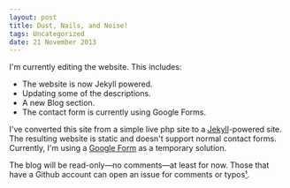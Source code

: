 ```yaml
---
layout: post
title: Dust, Nails, and Noise!
tags: Uncategorized
date: 21 November 2013
---
```


I'm currently editing the website.  This includes:

* The website is now Jekyll powered.
* Updating some of the descriptions.
* A new Blog section.
* The contact form is currently using Google Forms.

I've converted this site from a simple live php site to a [Jekyll][jekyll]-powered site.  The resulting website is static and doesn't support normal contact forms.  Currently, I'm using a [Google Form][google-form] as a temporary solution.

The blog will be read-only—no comments—at least for now.  Those that have a Github account can open an issue for comments or typos[¹][github].

[jekyll]: http://jekyllrb.com/
[google-form]: http://www.google.com/google-d-s/createforms.html
[github]: https://github.com/kgust/kgust.github.io
